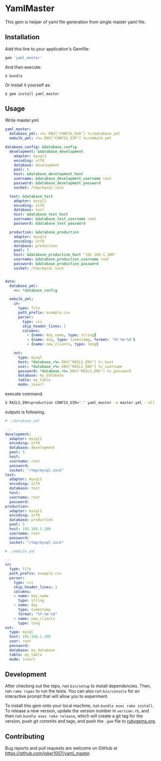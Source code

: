 # YamlMaster

This gem is helper of yaml file generation from single master yaml file.

## Installation

Add this line to your application's Gemfile:

```ruby
gem 'yaml_master'
```

And then execute:

    $ bundle

Or install it yourself as:

    $ gem install yaml_master

## Usage

Write master.yml

```yaml
yaml_master:
  database_yml: <%= ENV["CONFIG_DIR"] %>/database.yml
  embulk_yml: <%= ENV["CONFIG_DIR"] %>/embulk.yml

database_config: &database_config
  development: &database_development
    adapter: mysql2
    encoding: utf8
    database: development
    pool: 5
    host: &database_development_host
    username: &database_development_username root
    password: &database_development_password
    socket: /tmp/mysql.sock

  test: &database_test
    adapter: mysql2
    encoding: utf8
    database: test
    host: &database_test_host
    username: &database_test_username root
    password: &database_test_password

  production: &database_production
    adapter: mysql2
    encoding: utf8
    database: production
    pool: 5
    host: &database_production_host "192.168.1.100"
    username: &database_production_username root
    password: &database_production_password
    socket: /tmp/mysql.sock


data:
  database_yml:
    <<: *database_config

  embulk_yml:
    in:
      type: file
      path_prefix: example.csv
      parser:
        type: csv
        skip_header_lines: 1
        columns:
          - {name: key_name, type: string}
          - {name: day, type: timestamp, format: '%Y-%m-%d'}
          - {name: new_clients, type: long}

    out:
      type: mysql
      host: *database_<%= ENV["RAILS_ENV"] %>_host
      user: *database_<%= ENV["RAILS_ENV"] %>_username
      password: *database_<%= ENV["RAILS_ENV"] %>_password
      database: my_database
      table: my_table
      mode: insert
```

execute command.

```sh
$ RAILS_ENV=production CONFIG_DIR="." yaml_master -m master.yml --all
```

outputs is following.

```yaml
# ./database.yml

---
development:
  adapter: mysql2
  encoding: utf8
  database: development
  pool: 5
  host: 
  username: root
  password: 
  socket: "/tmp/mysql.sock"
test:
  adapter: mysql2
  encoding: utf8
  database: test
  host: 
  username: root
  password: 
production:
  adapter: mysql2
  encoding: utf8
  database: production
  pool: 5
  host: 192.168.1.100
  username: root
  password: 
  socket: "/tmp/mysql.sock"
```

```yaml
# ./embulk.yml

---
in:
  type: file
  path_prefix: example.csv
  parser:
    type: csv
    skip_header_lines: 1
    columns:
    - name: key_name
      type: string
    - name: day
      type: timestamp
      format: "%Y-%m-%d"
    - name: new_clients
      type: long
out:
  type: mysql
  host: 192.168.1.100
  user: root
  password: 
  database: my_database
  table: my_table
  mode: insert
```

## Development

After checking out the repo, run `bin/setup` to install dependencies. Then, run `rake rspec` to run the tests. You can also run `bin/console` for an interactive prompt that will allow you to experiment.

To install this gem onto your local machine, run `bundle exec rake install`. To release a new version, update the version number in `version.rb`, and then run `bundle exec rake release`, which will create a git tag for the version, push git commits and tags, and push the `.gem` file to [rubygems.org](https://rubygems.org).

## Contributing

Bug reports and pull requests are welcome on GitHub at https://github.com/joker1007/yaml_master.

